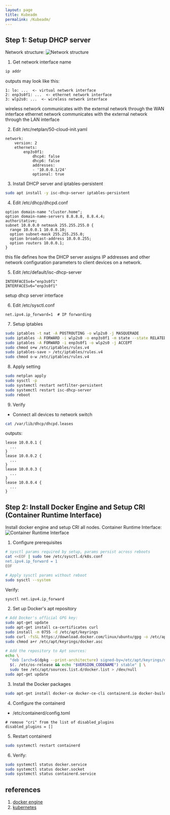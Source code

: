 ```yaml
---
layout: page
title: Kubeadm
permalink: /Kubeadm/
---
```


## Step 1: Setup DHCP server
Network structure:
![Network structure](/assets/Kubeadm/network_structure.svg)

1. Get network interface name
```bash
ip addr
```
outputs may look like this:
```
1: lo: ...  <- virtual network interface
2: enp3s0f1: ...  <- ethernet network interface
3: wlp2s0: ...  <- wireless network interface
```
wireless network communicates with the external network through the WAN interface
ethernet network communicates with the external network through the LAN interface

2. Edit /etc/netplan/50-cloud-init.yaml
```
network:
    version: 2
    ethernets:
        enp3s0f1:
            dhcp4: false
            dhcp6: false
            addresses:
            - '10.0.0.1/24'
            optional: true
```

3. Install DHCP server and iptables-persistent
```bash
sudo apt install -y isc-dhcp-server iptables-persistent
```

4. Edit /etc/dhcp/dhcpd.conf
```
option domain-name "cluster.home";
option domain-name-servers 8.8.8.8, 8.8.4.4;
authoritative;
subnet 10.0.0.0 netmask 255.255.255.0 {
  range 10.0.0.1 10.0.0.10;
  option subnet-mask 255.255.255.0;
  option broadcast-address 10.0.0.255;
  option routers 10.0.0.1;
}
```
this file defines how the DHCP server assigns IP addresses and other network configuration parameters to client devices on a network.

5. Edit /etc/default/isc-dhcp-server
```
INTERFACESv4="enp3s0f1"
INTERFACESv6="enp3s0f1"
```
setup dhcp server interface

6. Edit /etc/sysctl.conf
```
net.ipv4.ip_forward=1  # IP forwarding
```

7. Setup iptables
```bash
sudo iptables -t nat -A POSTROUTING -o wlp2s0 -j MASQUERADE
sudo iptables -A FORWARD -i wlp2s0 -o enp3s0f1 -m state --state RELATED,ESTABLISHED -j ACCEPT
sudo iptables -A FORWARD -i enp3s0f1 -o wlp2s0 -j ACCEPT
sudo chmod o+w /etc/iptables/rules.v4
sudo iptables-save > /etc/iptables/rules.v4
sudo chmod o-w /etc/iptables/rules.v4
```

8. Apply setting
```bash
sudo netplan apply
sudo sysctl -p
sudo systemctl restart netfilter-persistent
sudo systemctl restart isc-dhcp-server
sudo reboot
```

9. Verify
* Connect all devices to network switch
```bash
cat /var/lib/dhcp/dhcpd.leases
```
outputs:
```
lease 10.0.0.1 {
  ...
}
lease 10.0.0.2 {
  ...
}
lease 10.0.0.3 {
  ...
}
lease 10.0.0.4 {
  ...
}
```

## Step 2: Install Docker Engine and Setup CRI (Container Runtime Interface)
Install docker engine and setup CRI all nodes.
Container Runtime Interface:
![Container Runtime Interface](/assets/Kubeadm/container_runtime_interface.svg)

1. Configure prerequisites

```bash
# sysctl params required by setup, params persist across reboots
cat <<EOF | sudo tee /etc/sysctl.d/k8s.conf
net.ipv4.ip_forward = 1
EOF

# Apply sysctl params without reboot
sudo sysctl --system
```
Verify:
```bash
sysctl net.ipv4.ip_forward
```

2. Set up Docker's apt repository
```bash
# Add Docker's official GPG key:
sudo apt-get update
sudo apt-get install ca-certificates curl
sudo install -m 0755 -d /etc/apt/keyrings
sudo curl -fsSL https://download.docker.com/linux/ubuntu/gpg -o /etc/apt/keyrings/docker.asc
sudo chmod a+r /etc/apt/keyrings/docker.asc

# Add the repository to Apt sources:
echo \
  "deb [arch=$(dpkg --print-architecture) signed-by=/etc/apt/keyrings/docker.asc] https://download.docker.com/linux/ubuntu \
  $(. /etc/os-release && echo "$VERSION_CODENAME") stable" | \
  sudo tee /etc/apt/sources.list.d/docker.list > /dev/null
sudo apt-get update
```

3. Install the Docker packages
```bash
sudo apt-get install docker-ce docker-ce-cli containerd.io docker-buildx-plugin docker-compose-plugin
```

4. Configure the containerd
  - /etc/containerd/config.toml
  ```
  # remove "cri" from the list of disabled_plugins
  disabled_plugins = []
  ```

5. Restart containerd
```bash
sudo systemctl restart containerd
```

6. Verify:
```bash
sudo systemctl status docker.service
sudo systemctl status docker.socket
sudo systemctl status containerd.service
```

## references
1. [docker engine](https://docs.docker.com/engine/install/ubuntu/)
2. [kubernetes](https://kubernetes.io/docs/setup/production-environment/)